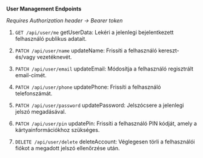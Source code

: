 **User Management Endpoints**


*Requires Authorization header -> Bearer token*


1. `GET /api/user/me`
    getUserData:  Lekéri a jelenlegi bejelentkezett felhasználó publikus adatait.

2. `PATCH /api/user/name`
    updateName: Frissíti a felhasználó kereszt- és/vagy vezetéknevét.

3. `PATCH /api/user/email`
    updateEmail: Módosítja a felhasználó regisztrált email-címét.

4. `PATCH /api/user/phone`
    updatePhone: Frissíti a felhasználó telefonszámát.

5. `PATCH /api/user/password`
    updatePassword: Jelszócsere a jelenlegi jelszó megadásával.

6. `PATCH /api/user/pin`
    updatePin: Frissíti a felhasználó PIN kódját, amely a kártyainformációkhoz szükséges.

7. `DELETE /api/user/delete`
    deleteAccount: Véglegesen törli a felhasználói fiókot a megadott jelszó ellenőrzése után.
